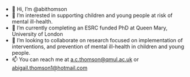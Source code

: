 - 👋 Hi, I’m @abithomson
- 👀 I’m interested in supporting children and young people at risk of mental ill-health. 
- 🌱 I’m currently completing an ESRC funded PhD at Queen Mary, University of London
- 💞️ I’m looking to collaborate on research focused on implementation of interventions, and prevention of mental ill-health in children and young people. 
- 📫 You can reach me at a.c.thomson@qmul.ac.uk or abigail.thomson1@hotmail.com

<!---
abithomson/abithomson is a ✨ special ✨ repository because its `README.md` (this file) appears on your GitHub profile.
You can click the Preview link to take a look at your changes.
--->
